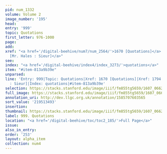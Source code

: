 ```yaml
---
pid: num_1332
volume: Volume 2
image_number: '195'
head:
entry: '999'
topic: Quotations
first_letter: 976-1000
page:
add:
xref: "<a href='/digital-beehive/num7/num_2564/'>1670 [Quotations]</a>|<a href='/digital-beehive/num8/num_2728/'>1794
  [Mr. Hales : Sieur]</a>"
see:
index: "<a href='/digital-beehive/index4/index_3273/'>quotations</a>"
item: "#item-813a9b39e"
unparsed:
line: 'Entry: 999|Topic: Quotations|Xref: 1670 [Quotations]|Xref: 1794 [Mr. Hales
  : Sieur]|Index: quotations|#item-813a9b39e'
selection: https://stacks.stanford.edu/image/iiif/fm855tg5659/1607_0662/386,3493,2826,651/full/0/default.jpg
full_image: https://stacks.stanford.edu/image/iiif/fm855tg5659/1607_0662/full/full/0/default.jpg
annotation_uri: http://dev.llgc.org.uk/annotation/1585707603565
sort_value: '219513493'
insertion:
thumbnail: https://stacks.stanford.edu/image/iiif/fm855tg5659/1607_0662/386,3493,600,180/250,/0/default.jpg
label: 999. Quotations
location: "<a href='/digital-beehive/toc/toc2_185/'>Full Page</a>"
issue:
also_in_entry:
order: '253'
layout: alpha_item
collection: num4
---
```

